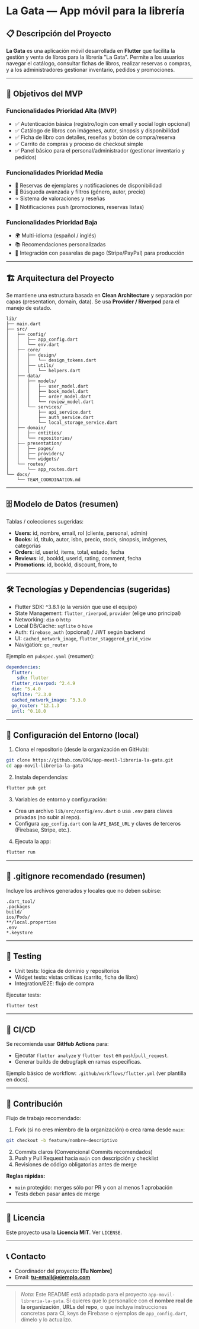 # La Gata — App móvil para la librería

## 📋 Descripción del Proyecto

**La Gata** es una aplicación móvil desarrollada en **Flutter** que facilita la gestión y venta de libros para la librería "La Gata". Permite a los usuarios navegar el catálogo, consultar fichas de libros, realizar reservas o compras, y a los administradores gestionar inventario, pedidos y promociones.

---

## 🎯 Objetivos del MVP

### Funcionalidades Prioridad Alta (MVP)

* ✅ Autenticación básica (registro/login con email y social login opcional)
* ✅ Catálogo de libros con imágenes, autor, sinopsis y disponibilidad
* ✅ Ficha de libro con detalles, reseñas y botón de compra/reserva
* ✅ Carrito de compras y proceso de checkout simple
* ✅ Panel básico para el personal/administrador (gestionar inventario y pedidos)

### Funcionalidades Prioridad Media

* 📅 Reservas de ejemplares y notificaciones de disponibilidad
* 🔎 Búsqueda avanzada y filtros (género, autor, precio)
* ⭐ Sistema de valoraciones y reseñas
* 🔔 Notificaciones push (promociones, reservas listas)

### Funcionalidades Prioridad Baja

* 🌍 Multi-idioma (español / inglés)
* 📚 Recomendaciones personalizadas
* 🧾 Integración con pasarelas de pago (Stripe/PayPal) para producción

---

## 🏗️ Arquitectura del Proyecto

Se mantiene una estructura basada en **Clean Architecture** y separación por capas (presentation, domain, data). Se usa **Provider / Riverpod** para el manejo de estado.

```
lib/
├── main.dart
├── src/
│   ├── config/
│   │   ├── app_config.dart
│   │   └── env.dart
│   ├── core/
│   │   ├── design/
│   │   │   └── design_tokens.dart
│   │   ├── utils/
│   │   │   └── helpers.dart
│   ├── data/
│   │   ├── models/
│   │   │   ├── user_model.dart
│   │   │   ├── book_model.dart
│   │   │   ├── order_model.dart
│   │   │   └── review_model.dart
│   │   └── services/
│   │       ├── api_service.dart
│   │       ├── auth_service.dart
│   │       └── local_storage_service.dart
│   ├── domain/
│   │   ├── entities/
│   │   └── repositories/
│   ├── presentation/
│   │   ├── pages/
│   │   ├── providers/
│   │   └── widgets/
│   └── routes/
│       └── app_routes.dart
└── docs/
    └── TEAM_COORDINATION.md
```

---

## 🗄️ Modelo de Datos (resumen)

Tablas / colecciones sugeridas:

* **Users**: id, nombre, email, rol (cliente, personal, admin)
* **Books**: id, título, autor, isbn, precio, stock, sinopsis, imágenes, categorías
* **Orders**: id, userId, items, total, estado, fecha
* **Reviews**: id, bookId, userId, rating, comment, fecha
* **Promotions**: id, bookId, discount, from, to

---

## 🛠️ Tecnologías y Dependencias (sugeridas)

* Flutter SDK: ^3.8.1 (o la versión que use el equipo)
* State Management: `flutter_riverpod`, `provider` (elige uno principal)
* Networking: `dio` o `http`
* Local DB/Cache: `sqflite` o `hive`
* Auth: `firebase_auth` (opcional) / JWT según backend
* UI: `cached_network_image`, `flutter_staggered_grid_view`
* Navigation: `go_router`

Ejemplo en `pubspec.yaml` (resumen):

```yaml
dependencies:
  flutter:
    sdk: flutter
  flutter_riverpod: ^2.4.9
  dio: ^5.4.0
  sqflite: ^2.3.0
  cached_network_image: ^3.3.0
  go_router: ^12.1.3
  intl: ^0.18.0
```

---

## 🔧 Configuración del Entorno (local)

1. Clona el repositorio (desde la organización en GitHub):

```bash
git clone https://github.com/ORG/app-movil-libreria-la-gata.git
cd app-movil-libreria-la-gata
```

2. Instala dependencias:

```bash
flutter pub get
```

3. Variables de entorno y configuración:

* Crea un archivo `lib/src/config/env.dart` o usa `.env` para claves privadas (no subir al repo).
* Configura `app_config.dart` con la `API_BASE_URL` y claves de terceros (Firebase, Stripe, etc.).

4. Ejecuta la app:

```bash
flutter run
```

---

## 🧾 .gitignore recomendado (resumen)

Incluye los archivos generados y locales que no deben subirse:

```
.dart_tool/
.packages
build/
ios/Pods/
**/local.properties
.env
*.keystore
```

---

## 🧪 Testing

* Unit tests: lógica de dominio y repositorios
* Widget tests: vistas críticas (carrito, ficha de libro)
* Integration/E2E: flujo de compra

Ejecutar tests:

```bash
flutter test
```

---

## 🚀 CI/CD

Se recomienda usar **GitHub Actions** para:

* Ejecutar `flutter analyze` y `flutter test` en `push`/`pull_request`.
* Generar builds de debug/apk en ramas específicas.

Ejemplo básico de workflow: `.github/workflows/flutter.yml` (ver plantilla en docs).

---

## 🤝 Contribución

Flujo de trabajo recomendado:

1. Fork (si no eres miembro de la organización) o crea rama desde `main`:

```bash
git checkout -b feature/nombre-descriptivo
```

2. Commits claros (Convencional Commits recomendados)
3. Push y Pull Request hacia `main` con descripción y checklist
4. Revisiones de código obligatorias antes de merge

**Reglas rápidas:**

* `main` protegido: merges sólo por PR y con al menos 1 aprobación
* Tests deben pasar antes de merge

---

## 📄 Licencia

Este proyecto usa la **Licencia MIT**. Ver `LICENSE`.

---

## 📞 Contacto

* Coordinador del proyecto: **[Tu Nombre]**
* Email: **[tu-email@ejemplo.com](mailto:tu-email@ejemplo.com)**

---

> *Nota:* Este README está adaptado para el proyecto `app-movil-libreria-la-gata`. Si quieres que lo personalice con el **nombre real de la organización**, **URLs del repo**, o que incluya instrucciones concretas para CI, keys de Firebase o ejemplos de `app_config.dart`, dímelo y lo actualizo.
